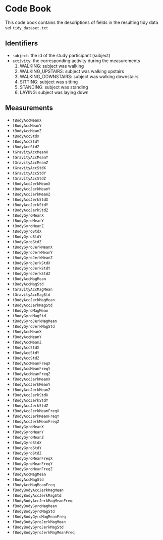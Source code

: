 # Code Book
This code book contains the descriptions of fields in the resulting tidy data set `tidy_dataset.txt`

## Identifiers
*  `subject`: the id of the study participant (subject)
*  `activity`: the corresponding activity during the measurements 
    1. WALKING: subject was walking
    2. WALKING_UPSTAIRS: subject was walking upstairs
    3. WALKING_DOWNSTAIRS: subject was walking downstairs
    4. SITTING: subject was sitting
    5. STANDING: subject was standing
    6. LAYING: subject was laying down

## Measurements
*  `tBodyAccMeanX`
*  `tBodyAccMeanY`
*  `tBodyAccMeanZ`
*  `tBodyAccStdX`
*  `tBodyAccStdY`
*  `tBodyAccStdZ`
*  `tGravityAccMeanX`
*  `tGravityAccMeanY`
*  `tGravityAccMeanZ`
*  `tGravityAccStdX`
*  `tGravityAccStdY`
*  `tGravityAccStdZ`
*  `tBodyAccJerkMeanX`
*  `tBodyAccJerkMeanY`
*  `tBodyAccJerkMeanZ`
*  `tBodyAccJerkStdX`
*  `tBodyAccJerkStdY`
*  `tBodyAccJerkStdZ`
*  `tBodyGyroMeanX`
*  `tBodyGyroMeanY`
*  `tBodyGyroMeanZ`
*  `tBodyGyroStdX`
*  `tBodyGyroStdY`
*  `tBodyGyroStdZ`
*  `tBodyGyroJerkMeanX`
*  `tBodyGyroJerkMeanY`
*  `tBodyGyroJerkMeanZ`
*  `tBodyGyroJerkStdX`
*  `tBodyGyroJerkStdY`
*  `tBodyGyroJerkStdZ`
*  `tBodyAccMagMean`
*  `tBodyAccMagStd`
*  `tGravityAccMagMean`
*  `tGravityAccMagStd`
*  `tBodyAccJerkMagMean`
*  `tBodyAccJerkMagStd`
*  `tBodyGyroMagMean`
*  `tBodyGyroMagStd`
*  `tBodyGyroJerkMagMean`
*  `tBodyGyroJerkMagStd`
*  `fBodyAccMeanX`
*  `fBodyAccMeanY`
*  `fBodyAccMeanZ`
*  `fBodyAccStdX`
*  `fBodyAccStdY`
*  `fBodyAccStdZ`
*  `fBodyAccMeanFreqX`
*  `fBodyAccMeanFreqY`
*  `fBodyAccMeanFreqZ`
*  `fBodyAccJerkMeanX`
*  `fBodyAccJerkMeanY`
*  `fBodyAccJerkMeanZ`
*  `fBodyAccJerkStdX`
*  `fBodyAccJerkStdY`
*  `fBodyAccJerkStdZ`
*  `fBodyAccJerkMeanFreqX`
*  `fBodyAccJerkMeanFreqY`
*  `fBodyAccJerkMeanFreqZ`
*  `fBodyGyroMeanX`
*  `fBodyGyroMeanY`
*  `fBodyGyroMeanZ`
*  `fBodyGyroStdX`
*  `fBodyGyroStdY`
*  `fBodyGyroStdZ`
*  `fBodyGyroMeanFreqX`
*  `fBodyGyroMeanFreqY`
*  `fBodyGyroMeanFreqZ`
*  `fBodyAccMagMean`
*  `fBodyAccMagStd`
*  `fBodyAccMagMeanFreq`
*  `fBodyBodyAccJerkMagMean`
*  `fBodyBodyAccJerkMagStd`
*  `fBodyBodyAccJerkMagMeanFreq`
*  `fBodyBodyGyroMagMean`
*  `fBodyBodyGyroMagStd`
*  `fBodyBodyGyroMagMeanFreq`
*  `fBodyBodyGyroJerkMagMean`
*  `fBodyBodyGyroJerkMagStd`
*  `fBodyBodyGyroJerkMagMeanFreq`
